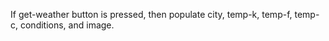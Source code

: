 If get-weather button is pressed, then populate city, temp-k, temp-f, temp-c, conditions, and image.